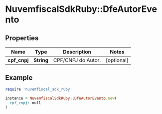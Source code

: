 # NuvemfiscalSdkRuby::DfeAutorEvento

## Properties

| Name | Type | Description | Notes |
| ---- | ---- | ----------- | ----- |
| **cpf_cnpj** | **String** | CPF/CNPJ do Autor. | [optional] |

## Example

```ruby
require 'nuvemfiscal_sdk_ruby'

instance = NuvemfiscalSdkRuby::DfeAutorEvento.new(
  cpf_cnpj: null
)
```

